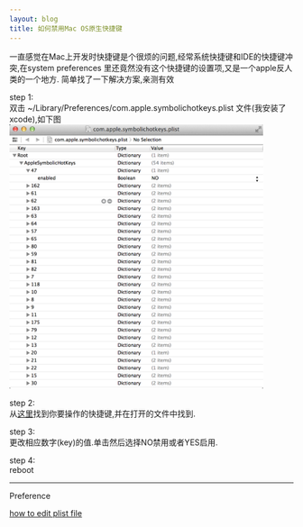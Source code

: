 ```yaml
---
layout: blog
title: 如何禁用Mac OS原生快捷键
---
```


一直感觉在Mac上开发时快捷键是个很烦的问题,经常系统快捷键和IDE的快捷键冲突,在system preferences
里还竟然没有这个快捷键的设置项,又是一个apple反人类的一个地方. 简单找了一下解决方案,亲测有效

step 1:  
双击 ~/Library/Preferences/com.apple.symbolichotkeys.plist 文件(我安装了xcode),如下图  
<img src="/image/posts/mac_hotkey_setting.png" width="450px"/>

step 2:  
从[这里](http://hintsforums.macworld.com/archive/index.php/t-114785.html)找到你要操作的快捷键,并在打开的文件中找到.

step 3:  
更改相应数字(key)的值.单击然后选择NO禁用或者YES启用.

step 4:  
reboot

---

Preference

[how to edit plist file](http://www.cnet.com/news/preferences-files-the-complete-story-part-vii-plist-file-tricks/)
